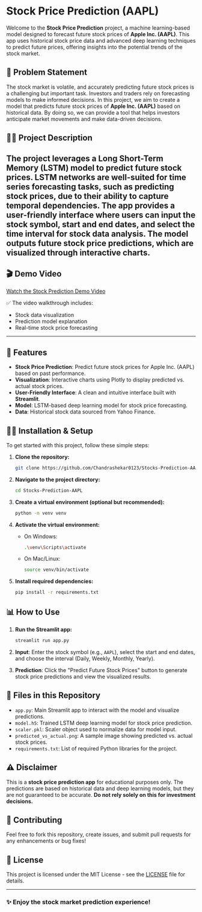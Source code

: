 # Stock Price Prediction (AAPL)

Welcome to the **Stock Price Prediction** project, a machine learning-based model designed to forecast future stock prices of **Apple Inc. (AAPL)**. This app uses historical stock price data and advanced deep learning techniques to predict future prices, offering insights into the potential trends of the stock market.

## 🚨 **Problem Statement**
The stock market is volatile, and accurately predicting future stock prices is a challenging but important task. Investors and traders rely on forecasting models to make informed decisions. In this project, we aim to create a model that predicts future stock prices of **Apple Inc. (AAPL)** based on historical data. By doing so, we can provide a tool that helps investors anticipate market movements and make data-driven decisions.

## 🧑‍💻 **Project Description**
The project leverages a **Long Short-Term Memory (LSTM)** model to predict future stock prices. LSTM networks are well-suited for time series forecasting tasks, such as predicting stock prices, due to their ability to capture temporal dependencies. The app provides a user-friendly interface where users can input the stock symbol, start and end dates, and select the time interval for stock data analysis. The model outputs future stock price predictions, which are visualized through interactive charts.
---
## 🎬 Demo Video

[Watch the Stock Prediction Demo Video](https://raw.githubusercontent.com/Chandrashekar0123/Stocks-Prediction-AAPL/main/stock-prediction-video.mp4)

✅ The video walkthrough includes:
- Stock data visualization
- Prediction model explanation
- Real-time stock price forecasting
---

## 🚀 **Features**
- **Stock Price Prediction**: Predict future stock prices for Apple Inc. (AAPL) based on past performance.
- **Visualization**: Interactive charts using Plotly to display predicted vs. actual stock prices.
- **User-Friendly Interface**: A clean and intuitive interface built with **Streamlit**.
- **Model**: LSTM-based deep learning model for stock price forecasting.
- **Data**: Historical stock data sourced from Yahoo Finance.

## 🧑‍💻 **Installation & Setup**

To get started with this project, follow these simple steps:

1. **Clone the repository:**

    ```bash
    git clone https://github.com/Chandrashekar0123/Stocks-Prediction-AAPL.git
    ```

2. **Navigate to the project directory:**

    ```bash
    cd Stocks-Prediction-AAPL
    ```

3. **Create a virtual environment (optional but recommended):**

    ```bash
    python -m venv venv
    ```

4. **Activate the virtual environment:**

    - On Windows:

      ```bash
      .\venv\Scripts\activate
      ```

    - On Mac/Linux:

      ```bash
      source venv/bin/activate
      ```

5. **Install required dependencies:**

    ```bash
    pip install -r requirements.txt
    ```

## 📊 **How to Use**
1. **Run the Streamlit app:**

    ```bash
    streamlit run app.py
    ```

2. **Input**: Enter the stock symbol (e.g., `AAPL`), select the start and end dates, and choose the interval (Daily, Weekly, Monthly, Yearly).
3. **Prediction**: Click the "Predict Future Stock Prices" button to generate stock price predictions and view the visualized results.

## 📂 **Files in this Repository**
- `app.py`: Main Streamlit app to interact with the model and visualize predictions.
- `model.h5`: Trained LSTM deep learning model for stock price prediction.
- `scaler.pkl`: Scaler object used to normalize data for model input.
- `predicted_vs_actual.png`: A sample image showing predicted vs. actual stock prices.
- `requirements.txt`: List of required Python libraries for the project.

## ⚠️ **Disclaimer**
This is a **stock price prediction app** for educational purposes only. The predictions are based on historical data and deep learning models, but they are not guaranteed to be accurate. **Do not rely solely on this for investment decisions.**

## 📢 **Contributing**
Feel free to fork this repository, create issues, and submit pull requests for any enhancements or bug fixes!

## 📄 **License**
This project is licensed under the MIT License - see the [LICENSE](LICENSE) file for details.

---

### ✨ **Enjoy the stock market prediction experience!**
